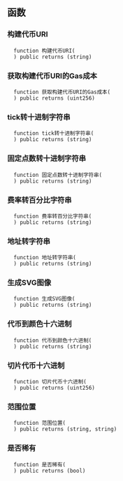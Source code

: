 ## 函数

### 构建代币URI

```solidity
  function 构建代币URI(
  ) public returns (string)
```

### 获取构建代币URI的Gas成本

```solidity
  function 获取构建代币URI的Gas成本(
  ) public returns (uint256)
```

### tick转十进制字符串

```solidity
  function tick转十进制字符串(
  ) public returns (string)
```

### 固定点数转十进制字符串

```solidity
  function 固定点数转十进制字符串(
  ) public returns (string)
```

### 费率转百分比字符串

```solidity
  function 费率转百分比字符串(
  ) public returns (string)
```

### 地址转字符串

```solidity
  function 地址转字符串(
  ) public returns (string)
```

### 生成SVG图像

```solidity
  function 生成SVG图像(
  ) public returns (string)
```

### 代币到颜色十六进制

```solidity
  function 代币到颜色十六进制(
  ) public returns (string)
```

### 切片代币十六进制

```solidity
  function 切片代币十六进制(
  ) public returns (uint256)
```

### 范围位置

```solidity
  function 范围位置(
  ) public returns (string, string)
```

### 是否稀有

```solidity
  function 是否稀有(
  ) public returns (bool)
```